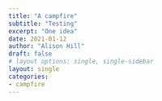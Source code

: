 ```yaml
---
title: "A campfire"
subtitle: "Testing"
excerpt: "One idea"
date: 2021-01-12
author: "Alison Hill"
draft: false
# layout options: single, single-sidebar
layout: single
categories:
- campfire
---
```


